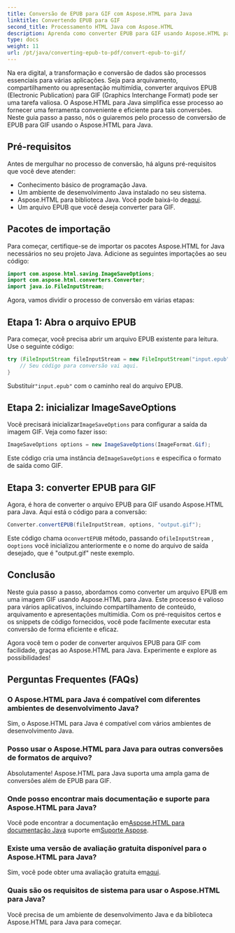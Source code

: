 ```yaml
---
title: Conversão de EPUB para GIF com Aspose.HTML para Java
linktitle: Convertendo EPUB para GIF
second_title: Processamento HTML Java com Aspose.HTML
description: Aprenda como converter EPUB para GIF usando Aspose.HTML para Java. Processo de conversão fácil e eficiente para todas as suas necessidades multimídia.
type: docs
weight: 11
url: /pt/java/converting-epub-to-pdf/convert-epub-to-gif/
---
```


Na era digital, a transformação e conversão de dados são processos essenciais para várias aplicações. Seja para arquivamento, compartilhamento ou apresentação multimídia, converter arquivos EPUB (Electronic Publication) para GIF (Graphics Interchange Format) pode ser uma tarefa valiosa. O Aspose.HTML para Java simplifica esse processo ao fornecer uma ferramenta conveniente e eficiente para tais conversões. Neste guia passo a passo, nós o guiaremos pelo processo de conversão de EPUB para GIF usando o Aspose.HTML para Java.

## Pré-requisitos

Antes de mergulhar no processo de conversão, há alguns pré-requisitos que você deve atender:

- Conhecimento básico de programação Java.
- Um ambiente de desenvolvimento Java instalado no seu sistema.
-  Aspose.HTML para biblioteca Java. Você pode baixá-lo de[aqui](https://releases.aspose.com/html/java/).
- Um arquivo EPUB que você deseja converter para GIF.

## Pacotes de importação

Para começar, certifique-se de importar os pacotes Aspose.HTML for Java necessários no seu projeto Java. Adicione as seguintes importações ao seu código:

```java
import com.aspose.html.saving.ImageSaveOptions;
import com.aspose.html.converters.Converter;
import java.io.FileInputStream;
```

Agora, vamos dividir o processo de conversão em várias etapas:

## Etapa 1: Abra o arquivo EPUB

Para começar, você precisa abrir um arquivo EPUB existente para leitura. Use o seguinte código:

```java
try (FileInputStream fileInputStream = new FileInputStream("input.epub")) {
    // Seu código para conversão vai aqui.
}
```

 Substituir`"input.epub"` com o caminho real do arquivo EPUB.

## Etapa 2: inicializar ImageSaveOptions

 Você precisará inicializar`ImageSaveOptions` para configurar a saída da imagem GIF. Veja como fazer isso:

```java
ImageSaveOptions options = new ImageSaveOptions(ImageFormat.Gif);
```

 Este código cria uma instância de`ImageSaveOptions` e especifica o formato de saída como GIF.

## Etapa 3: converter EPUB para GIF

Agora, é hora de converter o arquivo EPUB para GIF usando Aspose.HTML para Java. Aqui está o código para a conversão:

```java
Converter.convertEPUB(fileInputStream, options, "output.gif");
```

 Este código chama o`convertEPUB` método, passando o`fileInputStream` , o`options` você inicializou anteriormente e o nome do arquivo de saída desejado, que é "output.gif" neste exemplo. 

## Conclusão

Neste guia passo a passo, abordamos como converter um arquivo EPUB em uma imagem GIF usando Aspose.HTML para Java. Este processo é valioso para vários aplicativos, incluindo compartilhamento de conteúdo, arquivamento e apresentações multimídia. Com os pré-requisitos certos e os snippets de código fornecidos, você pode facilmente executar esta conversão de forma eficiente e eficaz.

Agora você tem o poder de converter arquivos EPUB para GIF com facilidade, graças ao Aspose.HTML para Java. Experimente e explore as possibilidades!

## Perguntas Frequentes (FAQs)

### O Aspose.HTML para Java é compatível com diferentes ambientes de desenvolvimento Java?
Sim, o Aspose.HTML para Java é compatível com vários ambientes de desenvolvimento Java.

### Posso usar o Aspose.HTML para Java para outras conversões de formatos de arquivo?
Absolutamente! Aspose.HTML para Java suporta uma ampla gama de conversões além de EPUB para GIF.

### Onde posso encontrar mais documentação e suporte para Aspose.HTML para Java?
 Você pode encontrar a documentação em[Aspose.HTML para documentação Java](https://reference.aspose.com/html/java/) suporte em[Suporte Aspose](https://forum.aspose.com/).

### Existe uma versão de avaliação gratuita disponível para o Aspose.HTML para Java?
 Sim, você pode obter uma avaliação gratuita em[aqui](https://releases.aspose.com/).

### Quais são os requisitos de sistema para usar o Aspose.HTML para Java?
Você precisa de um ambiente de desenvolvimento Java e da biblioteca Aspose.HTML para Java para começar.